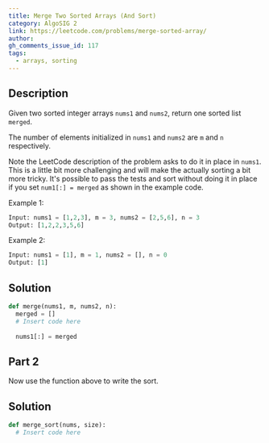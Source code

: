 ```yaml
---
title: Merge Two Sorted Arrays (And Sort)
category: AlgoSIG 2
link: https://leetcode.com/problems/merge-sorted-array/
author:
gh_comments_issue_id: 117
tags:
  - arrays, sorting
---
```


## Description

Given two sorted integer arrays `nums1` and `nums2`, return one sorted list `merged`.

The number of elements initialized in `nums1` and `nums2` are `m` and `n` respectively.

Note the LeetCode description of the problem asks to do it in place in `nums1`. This is a little bit more challenging and will make the actually sorting a bit more tricky. It's possible to pass the tests and sort without doing it in place if you set `num1[:] = merged` as shown in the example code.

Example 1:
```python
Input: nums1 = [1,2,3], m = 3, nums2 = [2,5,6], n = 3
Output: [1,2,2,3,5,6]
```

Example 2:
```python
Input: nums1 = [1], m = 1, nums2 = [], n = 0
Output: [1]
```


## Solution

```python
def merge(nums1, m, nums2, n):
  merged = []
  # Insert code here
  
  nums1[:] = merged

  ```
  
 ## Part 2
 
 Now use the function above to write the sort.
 
 ## Solution

```python
def merge_sort(nums, size):
  # Insert code here
  
  ```
